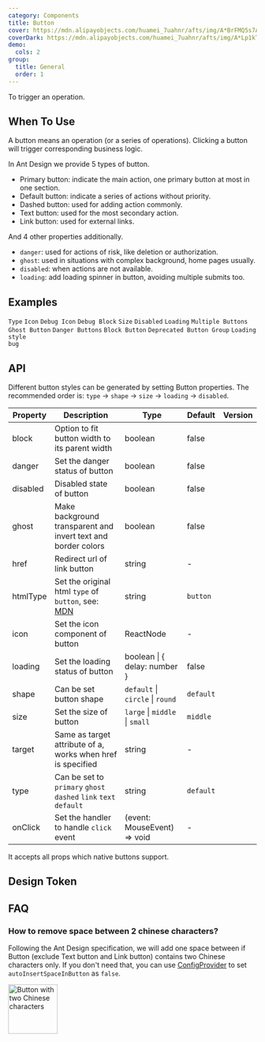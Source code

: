 ```yaml
---
category: Components
title: Button
cover: https://mdn.alipayobjects.com/huamei_7uahnr/afts/img/A*BrFMQ5s7AAQAAAAAAAAAAAAADrJ8AQ/original
coverDark: https://mdn.alipayobjects.com/huamei_7uahnr/afts/img/A*Lp1kTYmSsgoAAAAAAAAAAAAADrJ8AQ/original
demo:
  cols: 2
group:
  title: General
  order: 1
---
```


To trigger an operation.

## When To Use

A button means an operation (or a series of operations). Clicking a button will trigger corresponding business logic.

In Ant Design we provide 5 types of button.

- Primary button: indicate the main action, one primary button at most in one section.
- Default button: indicate a series of actions without priority.
- Dashed button: used for adding action commonly.
- Text button: used for the most secondary action.
- Link button: used for external links.

And 4 other properties additionally.

- `danger`: used for actions of risk, like deletion or authorization.
- `ghost`: used in situations with complex background, home pages usually.
- `disabled`: when actions are not available.
- `loading`: add loading spinner in button, avoiding multiple submits too.

## Examples

<!-- prettier-ignore -->
<code src="./demo/basic.tsx">Type</code>
<code src="./demo/icon.tsx">Icon</code>
<code src="./demo/debug-icon.tsx" debug>Debug Icon</code>
<code src="./demo/debug-block.tsx" debug>Debug Block</code>
<code src="./demo/size.tsx">Size</code>
<code src="./demo/disabled.tsx">Disabled</code>
<code src="./demo/loading.tsx">Loading</code>
<code src="./demo/multiple.tsx">Multiple Buttons</code>
<code src="./demo/ghost.tsx">Ghost Button</code>
<code src="./demo/danger.tsx">Danger Buttons</code>
<code src="./demo/block.tsx">Block Button</code>
<code src="./demo/legacy-group.tsx" debug>Deprecated Button Group</code>
<code src="./demo/chinese-chars-loading.tsx" debug>Loading style bug</code>

## API

Different button styles can be generated by setting Button properties. The recommended order is: `type` -> `shape` -> `size` -> `loading` -> `disabled`.

| Property | Description                                                                                                                      | Type                             | Default   | Version |
| -------- | -------------------------------------------------------------------------------------------------------------------------------- | -------------------------------- | --------- | ------- |
| block    | Option to fit button width to its parent width                                                                                   | boolean                          | false     |         |
| danger   | Set the danger status of button                                                                                                  | boolean                          | false     |         |
| disabled | Disabled state of button                                                                                                         | boolean                          | false     |         |
| ghost    | Make background transparent and invert text and border colors                                                                    | boolean                          | false     |         |
| href     | Redirect url of link button                                                                                                      | string                           | -         |         |
| htmlType | Set the original html `type` of `button`, see: [MDN](https://developer.mozilla.org/en-US/docs/Web/HTML/Element/button#attr-type) | string                           | `button`  |         |
| icon     | Set the icon component of button                                                                                                 | ReactNode                        | -         |         |
| loading  | Set the loading status of button                                                                                                 | boolean \| { delay: number }     | false     |         |
| shape    | Can be set button shape                                                                                                          | `default` \| `circle` \| `round` | `default` |         |
| size     | Set the size of button                                                                                                           | `large` \| `middle` \| `small`   | `middle`  |         |
| target   | Same as target attribute of a, works when href is specified                                                                      | string                           | -         |         |
| type     | Can be set to `primary` `ghost` `dashed` `link` `text` `default`                                                                 | string                           | `default` |         |
| onClick  | Set the handler to handle `click` event                                                                                          | (event: MouseEvent) => void      | -         |         |

It accepts all props which native buttons support.

## Design Token

<ComponentTokenTable component="Button"></ComponentTokenTable>

## FAQ

### How to remove space between 2 chinese characters?

Following the Ant Design specification, we will add one space between if Button (exclude Text button and Link button) contains two Chinese characters only. If you don't need that, you can use [ConfigProvider](/components/config-provider/#api) to set `autoInsertSpaceInButton` as `false`.

<img src="https://gw.alipayobjects.com/zos/antfincdn/MY%26THAPZrW/38f06cb9-293a-4b42-b183-9f443e79ffea.png" style="box-shadow: none; margin: 0; width: 100px" alt="Button with two Chinese characters" />

<style>
.site-button-ghost-wrapper {
  padding: 16px;
  background: rgb(190, 200, 200);
}
</style>
